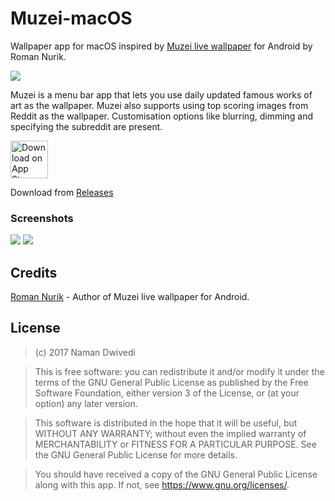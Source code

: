 # Muzei-macOS

Wallpaper app for macOS inspired by [Muzei live wallpaper](https://github.com/romannurik/muzei) for Android by Roman Nurik.

<img src="https://raw.githubusercontent.com/naman14/Muzei-macOS/master/screenshots/screen1.png" >

Muzei is a menu bar app that lets you use daily updated famous works of art as the wallpaper.
Muzei also supports using top scoring images from Reddit as the wallpaper. Customisation options like blurring, dimming and specifying the subreddit are present.

<a href="https://itunes.apple.com/us/app/muzei/id1203123639"><img alt="Download on App Store" src="https://raw.githubusercontent.com/naman14/Muzei-macOS/master/screenshots/download_app_atore.png" height=60px/></a> 

Download from [Releases](https://github.com/naman14/Muzei-macOS/releases)

### Screenshots

<img src="https://raw.githubusercontent.com/naman14/Muzei-macOS/master/screenshots/screen2.png">
<img src="https://raw.githubusercontent.com/naman14/Muzei-macOS/master/screenshots/screen3.png" >

## Credits
   [Roman Nurik](https://github.com/romannurik) - Author of Muzei live wallpaper for Android.

## License

>(c) 2017 Naman Dwivedi 

>This is free software: you can redistribute it and/or modify it under the terms of the GNU General Public License as published by the Free Software Foundation, either version 3 of the License, or (at your option) any later version. 

>This software is distributed in the hope that it will be useful, but WITHOUT ANY WARRANTY; without even the implied warranty of MERCHANTABILITY or FITNESS FOR A PARTICULAR PURPOSE. See the GNU General Public License for more details. 

>You should have received a copy of the GNU General Public License along with this app. If not, see <https://www.gnu.org/licenses/>.

